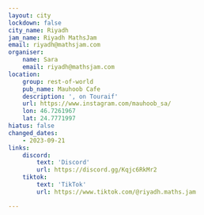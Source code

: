 ```yaml
---
layout: city
lockdown: false
city_name: Riyadh
jam_name: Riyadh MathsJam
email: riyadh@mathsjam.com
organiser:
    name: Sara
    email: riyadh@mathsjam.com
location:
    group: rest-of-world
    pub_name: Mauhoob Cafe
    description: ', on Touraif'
    url: https://www.instagram.com/mauhoob_sa/
    lon: 46.7261967
    lat: 24.7771997
hiatus: false
changed_dates:
    - 2023-09-21
links:
    discord:
        text: 'Discord'
        url: https://discord.gg/Kqjc6RkMr2
    tiktok:
        text: 'TikTok'
        url: https://www.tiktok.com/@riyadh.maths.jam

---
```

